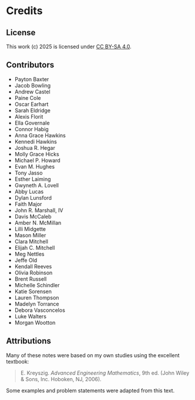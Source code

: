 # Credits

## License

This work (c) 2025 is licensed under
[CC BY-SA 4.0](https://creativecommons.org/licenses/by-sa/4.0/).

## Contributors

- Payton Baxter
- Jacob Bowling
- Andrew Castel
- Paine Cole
- Oscar Earhart
- Sarah Eldridge
- Alexis Florit
- Ella Governale
- Connor Habig
- Anna Grace Hawkins
- Kennedi Hawkins
- Joshua R. Hegar
- Molly Grace Hicks
- Michael P. Howard
- Evan M. Hughes
- Tony Jasso
- Esther Laiming
- Gwyneth A. Lovell
- Abby Lucas
- Dylan Lunsford
- Faith Major
- John R. Marshall, IV
- Davis McCaleb
- Amber N. McMillan
- Lilli Midgette
- Mason Miller
- Clara Mitchell
- Elijah  C. Mitchell
- Meg Nettles
- Jeffe Old
- Kendall Reeves
- Olivia Robinson
- Brent Russell
- Michelle Schindler
- Katie Sorensen
- Lauren Thompson
- Madelyn Torrance
- Debora Vasconcelos
- Luke Walters
- Morgan Wootton

## Attributions

Many of these notes were based on my own studies using the excellent textbook:

> E. Kreyszig. *Advanced Engineering Mathematics*, 9th ed. (John Wiley \&
Sons, Inc. Hoboken, NJ, 2006).

Some examples and problem statements were adapted from this text.
